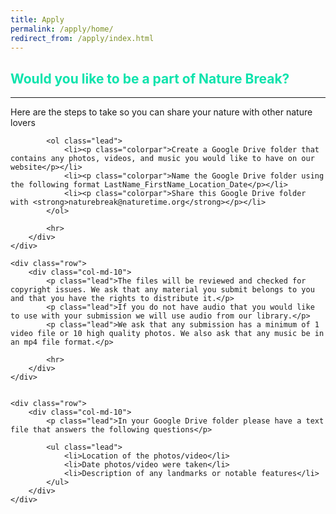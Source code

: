 ```yaml
---
title: Apply
permalink: /apply/home/
redirect_from: /apply/index.html
---
```


<style>
	
	h2 {
		color: rgb(12, 227, 172);
	}

	.container, .row, .col-md-10 {
		max-width: 100%;
	}

</style>

<div class="container">
	<div class="row">
		<div class="col-md-10">
			<h2 class="header-light regular-pad">Would you like to be a part of Nature Break?</h2>
			<hr>
			<p class="lead">Here are the steps to take so you can share your nature with other nature lovers</p>

			<ol class="lead">
				<li><p class="colorpar">Create a Google Drive folder that contains any photos, videos, and music you would like to have on our website</p></li>
				<li><p class="colorpar">Name the Google Drive folder using the following format LastName_FirstName_Location_Date</p></li>
				<li><p class="colorpar">Share this Google Drive folder with <strong>naturebreak@naturetime.org</strong></p></li>
			</ol>

			<hr>
		</div>
	</div>

	<div class="row">
		<div class="col-md-10">
			<p class="lead">The files will be reviewed and checked for copyright issues. We ask that any material you submit belongs to you and that you have the rights to distribute it.</p>
			<p class="lead">If you do not have audio that you would like to use with your submission we will use audio from our library.</p>	
			<p class="lead">We ask that any submission has a minimum of 1 video file or 10 high quality photos. We also ask that any music be in an mp4 file format.</p>
			
			<hr>
		</div>
	</div>


	<div class="row">
		<div class="col-md-10">
			<p class="lead">In your Google Drive folder please have a text file that answers the following questions</p>

			<ul class="lead">
				<li>Location of the photos/video</li>
				<li>Date photos/video were taken</li>
				<li>Description of any landmarks or notable features</li>
			</ul>
		</div>
	</div>

</div>

